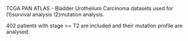TCGA PAN ATLAS - Bladder Urothelium Carcinoma datasets used for 
(1)survival analysis (2)mutation analysis.

402 patients with stage >= T2 are included and their mutation profile are 
analysed. 

